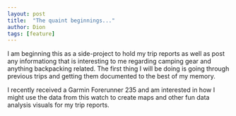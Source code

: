```yaml
---
layout: post
title:  "The quaint beginnings..."
author: Dion
tags: [feature]
---
```

I am beginning this as a side-project to hold my trip reports as well as post any informationg that is interesting to me regarding camping gear and anything backpacking related. The first thing I will be doing is going through previous trips and getting them documented to the best of my memory.

I recently received a Garmin Forerunner 235 and am interested in how I might use the data from this watch to create maps and other fun data analysis visuals for my trip reports.